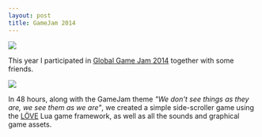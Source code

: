 ```yaml
---
layout: post
title: GameJam 2014
---
```



<p class="image"><img src="https://lh3.googleusercontent.com/-8sN00ogMT6w/U284vdFiXKI/AAAAAAAAA-U/PwSNM3ybjvs/w855/IMG_6895.jpg" /></p>

This year I participated in [Global Game Jam 2014](http://globalgamejam.org/2014/games/escape-library) together with some friends.

<p class="image"><img src="https://lh4.googleusercontent.com/-D3EdBPcpgXs/U2847Zp-EjI/AAAAAAAAA-s/Wypu4w6zBts/w855/capture_3.png" /></p>

In 48 hours, along with the GameJam theme _"We don't see things as they are, we see them as we are"_, we created a simple side-scroller game using the [LÖVE](http://love2d.org) Lua game framework, as well as all the sounds and graphical game assets.